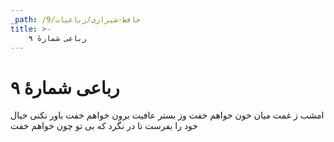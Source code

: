 ```yaml
---
_path: /حافظ-شیرازی/رباعیات/9
title: >-
    رباعی شمارهٔ ۹
---
```

# رباعی شمارهٔ ۹

امشب ز غمت میان خون خواهم خفت
وز بستر عافیت برون خواهم خفت
باور نکنی خیال خود را بفرست
تا در نگرد که بی تو چون خواهم خفت
